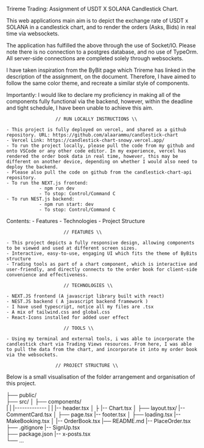 Trireme Trading: Assignment of USDT X SOLANA Candlestick Chart.

This web applications main aim is to depict the exchange rate of USDT x SOLANA in a candlestick chart, and to render the orders (Asks, Bids) in real time via websockets. 

The application has fulfilled the above through the use of Socket/IO. Please note there is no connection to a postgres database, and no use of TypeOrm. All server-side connections are completed solely through websockets. 

I have taken inspiration from the ByBit page which Trireme has linked in the description of the assignment, on the document. Therefore, I have aimed to follow the same color theme, and recreate a similar style of components.

Importantly: I would like to declare my proficiency in making all of the components fully functional via the backend, however, within the deadline and tight schedule, I have been unable to achieve this aim.


                      // RUN LOCALLY INSTRUCTIONS \\

    - This project is fully deployed on vercel, and shared as a github repository. URL: https://github.com/alaarammu/candlestick-chart
    - Vercel Link: https://candlestick-chart-snowy.vercel.app/
    - To run the project locally, please pull the code from my github and onto VSCode or any other code editor. In my experience, vercel has rendered the order book data in real time, however, this may be different on another device, depending on whether I would also need to deploy the backend.
    - Please also pull the code on github from the candlestick-chart-api repository. 
    - To run the NEXT.js frontend:
                - npm run dev
                - To stop: Control/Command C
    - To run NEST.js backend: 
                - npm run start: dev
                - To stop: Control/Command C



Contents:
        - Features
        - Technologies
        - Project Structure


                         // FEATURES \\ 

    - This project depicts a fully responsive design, allowing components to be viewed and used at different screen sizes.
    - Interactive, easy-to-use, engaging UI which fits the theme of ByBits structure
    - Trading tools as part of a chart component, which is interactive and user-friendly, and directly connects to the order book for client-side convenience and effectiveness.

                         // TECHNOLOGIES \\ 

    - NEXT.JS frontend (A javascript library built with react)
    - NEST.JS backend ( A javascript backend framework )
    - I have used typescript, notice all my files are .tsx
    - A mix of tailwind.css and global.css
    - React-Icons installed for added user effect

                         // TOOLS \\ 

    - Using my terminal and external tools, i was able to incorporate the candlestick chart via Trading Views resources. From here, I was able to pull the data from the chart, and incorporate it into my order book via the websockets.                   

                      // PROJECT STRUCTURE \\

Below is a small visualisation of the folder arrangement and organisation of this project.

├── public/                 
├── src/
│   ├── components/  
|   |        |-------------
|   |                     |-- header.tsx
│   ├                     |-- Chart.tsx
│   ├── layout.tsx/       |-- CommentCard.tsx
│   ├── page.tsx          |-- footer.tsx
│   ├── loading.tsx       |-- MakeBooking.tsx
│                         |-- OrderBook.tsx
|── README.md             |-- PlaceOrder.tsx  
├── .gitignore            |-- SignUp.tsx        
├── package.json          |-- x-posts.tsx    
└── ...  